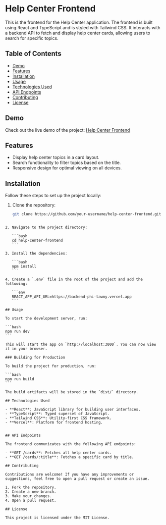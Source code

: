 # Help Center Frontend

This is the frontend for the Help Center application. The frontend is built using React and TypeScript and is styled with Tailwind CSS. It interacts with a backend API to fetch and display help center cards, allowing users to search for specific topics.

## Table of Contents

- [Demo](#demo)
- [Features](#features)
- [Installation](#installation)
- [Usage](#usage)
- [Technologies Used](#technologies-used)
- [API Endpoints](#api-endpoints)
- [Contributing](#contributing)
- [License](#license)

## Demo

Check out the live demo of the project: [Help Center Frontend](https://frontend-seven-sepia.vercel.app)

## Features

- Display help center topics in a card layout.
- Search functionality to filter topics based on the title.
- Responsive design for optimal viewing on all devices.

## Installation

Follow these steps to set up the project locally:

1. Clone the repository:

   ```bash
   git clone https://github.com/your-username/help-center-frontend.git
   ```

````

2. Navigate to the project directory:

   ```bash
   cd help-center-frontend
   ```

3. Install the dependencies:

   ```bash
   npm install
   ```

4. Create a `.env` file in the root of the project and add the following:

   ```env
   REACT_APP_API_URL=https://backend-phi-tawny.vercel.app
   ```

## Usage

To start the development server, run:

```bash
npm run dev
```

This will start the app on `http://localhost:3000`. You can now view it in your browser.

### Building for Production

To build the project for production, run:

```bash
npm run build
```

The build artifacts will be stored in the `dist/` directory.

## Technologies Used

- **React**: JavaScript library for building user interfaces.
- **TypeScript**: Typed superset of JavaScript.
- **Tailwind CSS**: Utility-first CSS framework.
- **Vercel**: Platform for frontend hosting.


## API Endpoints

The frontend communicates with the following API endpoints:

- **GET /cards**: Fetches all help center cards.
- **GET /cards/:title**: Fetches a specific card by title.

## Contributing

Contributions are welcome! If you have any improvements or suggestions, feel free to open a pull request or create an issue.

1. Fork the repository.
2. Create a new branch.
3. Make your changes.
4. Open a pull request.

## License

This project is licensed under the MIT License.
````
